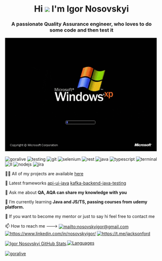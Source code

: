 <!--
Here are some ideas to get you started:

- 🔭 I’m currently working on ...
- 🌱 I’m currently learning ...
- 👯 I’m looking to collaborate on ...
- 🤔 I’m looking for help with ...
- 💬 Ask me about ...
- 📫 How to reach me: ...
- 😄 Pronouns: ...
- ⚡ Fun fact: ...
-->

<h1 align="center">Hi 
<img src="https://camo.githubusercontent.com/35d3d11359a49bf12aebb834cc13fd81b95eff4e/68747470733a2f2f6d656469612e67697068792e636f6d2f6d656469612f6876524a434c467a6361737252346961377a2f67697068792e676966" width="35px" data-canonical-src="https://media.giphy.com/media/hvRJCLFzcasrR4ia7z/giphy.gif" style="max-width:100%;"> I'm Igor Nosovskyi 
</h1>

<h3 align="center">A passionate Quality Assurance engineer, who loves to do some code and then test it</h3>

![If you never try, you will never know](https://github.com/Goralive/Goralive/blob/master/gifs/T7Kv.gif)

<p align="left">
<img src="https://komarev.com/ghpvc/?username=goralive" alt="goralive" />
  <img src="https://img.icons8.com/color/48/000000/bug.png" alt="testing"  width="25" height="25" /> 
  <img src="https://img.icons8.com/color/48/000000/git.png" alt="git" width="25" height="25"/> 
  <img src="https://img.icons8.com/color/48/000000/selenium-test-automation.png" alt="selenium" width="25" height="25"/>
  <img src="https://img.icons8.com/color/48/000000/api-settings.png" alt="rest" width="25" height="25"/>
  <img src="https://img.icons8.com/color/48/000000/java-coffee-cup-logo.png" alt="java" width="25" height="25"/>
  <img src="https://img.icons8.com/color/48/000000/typescript.png" alt="typescript" width="25" height="25"/> 
  <img src="https://img.icons8.com/color/48/000000/code.png" alt="terminal" width="25" height="25"/> 
  <img src="https://img.icons8.com/color/48/000000/intellij-idea.png" alt="II" width="25" height="25"/> 
  <img src="https://img.icons8.com/color/48/000000/nodejs.png" alt="nodejs" width="25" height="25"/> 
  <img src="https://img.icons8.com/color/48/000000/jira.png" alt="jira" width="25" height="25"/>
  </p>

👨‍💻 All of my projects are available [here](https://github.com/goralive?tab=repositories)

🔨 Latest frameworks [api-ui-java](https://github.com/Goralive/api-testing-framework) [kafka-backend-java-testing](https://github.com/Goralive/backend-gradle-kafka-java)

💬 Ask me about **QA, AQA can share my knowledge with you**

🌱 I’m currently learning **Java and JS/TS, passing courses from udemy platform.**

👋 If you want to become my mentor or just to say hi feel free to contact me

<p align="left"> 📫 How to reach me --->   
<a href="mailto:nosovskyigor@gmail.com" target="blank"><img align="center" src="https://cdn.jsdelivr.net/npm/simple-icons@3.0.1/icons/gmail.svg" alt="mailto:nosovskyigor@gmail.com" height="20" width="20" /></a>
<a href="https://www.linkedin.com/in/nosovskyigor/" target="blank"><img align="center" src="https://cdn.jsdelivr.net/npm/simple-icons@3.0.1/icons/linkedin.svg" alt="https://www.linkedin.com/in/nosovskyigor/" height="20" width="20" /></a>
<a href="https://t.me/jacksonford" target="blank"><img align="center" src="https://cdn.jsdelivr.net/npm/simple-icons@3.0.1/icons/telegram.svg" alt="https://t.me/jacksonford" height="20" width="20" /></a>
</p>

<a target="_blank" href="https://github.com/goralive"> 
<img alt="Igor Nosovskyi GitHub Stats" align="center" src="https://github-readme-stats.vercel.app/api?username=goralive&show_icons=true&count_private=true&theme=nord&hide_border=true&hide_rank=true" />
</a>
<a target="_blank" href="https://github.com/goralive?tab=repositories"> 
<img alt='Languages' align='top' src='https://github-readme-stats.vercel.app/api/top-langs/?username=goralive&theme=nord&layout=compact&hide_border=true'
</a>

<p><img align="center" src="https://github-readme-streak-stats.herokuapp.com?user=goralive&theme=tokyonight&date_format=j%20M%5B%20Y%5D" alt="goralive"/></p>
